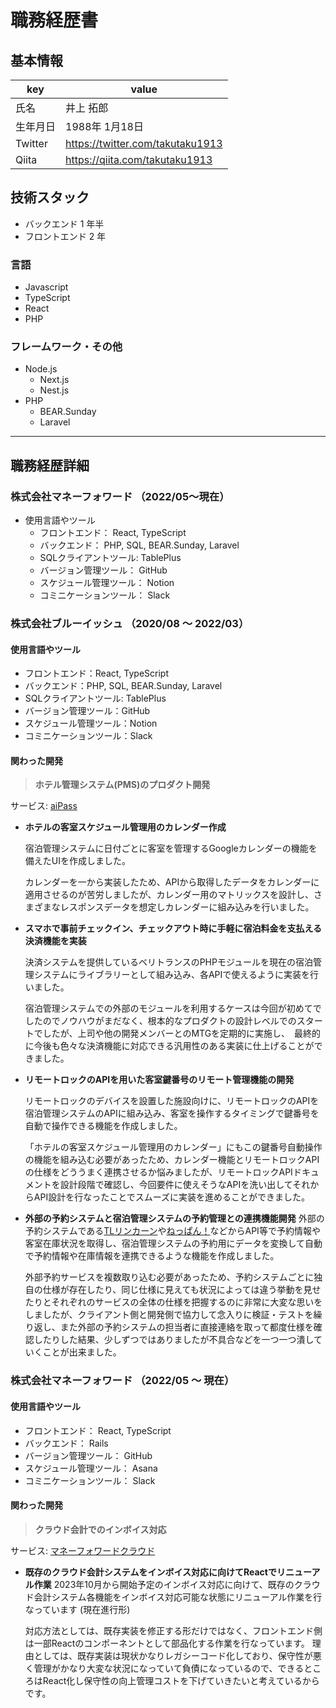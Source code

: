 # 職務経歴書

## 基本情報

|key|value|
|---|---|
|氏名|井上 拓郎|
|生年月日|1988年 1月18日|
|Twitter|https://twitter.com/takutaku1913|
|Qiita|https://qiita.com/takutaku1913|

## 技術スタック
- バックエンド 1 年半
- フロントエンド 2 年

### 言語
- Javascript
- TypeScript
- React
- PHP

### フレームワーク・その他
- Node.js
  - Next.js
  - Nest.js
- PHP
  - BEAR.Sunday  
  - Laravel  
---

## 職務経歴詳細
### 株式会社マネーフォワード （2022/05〜現在）
- 使用言語やツール
  - フロントエンド： React, TypeScript
  - バックエンド： PHP, SQL, BEAR.Sunday, Laravel
  - SQLクライアントツール: TablePlus
  - バージョン管理ツール： GitHub
  - スケジュール管理ツール： Notion
  - コミニケーションツール： Slack
    

### 株式会社ブルーイッシュ （2020/08 〜 2022/03）
#### 使用言語やツール

  - フロントエンド：React, TypeScript
  - バックエンド：PHP, SQL, BEAR.Sunday, Laravel
  - SQLクライアントツール: TablePlus
  - バージョン管理ツール：GitHub
  - スケジュール管理ツール：Notion
  - コミニケーションツール：Slack
#### 関わった開発

  > **ホテル管理システム(PMS)のプロダクト開発**
  
  サービス: [aiPass](https://aipass.jp/)

  - **ホテルの客室スケジュール管理用のカレンダー作成**
  
    宿泊管理システムに日付ごとに客室を管理するGoogleカレンダーの機能を備えたUIを作成しました。  
    
    カレンダーを一から実装したため、APIから取得したデータをカレンダーに適用させるのが苦労しましたが、カレンダー用のマトリックスを設計し、さまざまなレスポンスデータを想定しカレンダーに組み込みを行いました。
  
  - **スマホで事前チェックイン、チェックアウト時に手軽に宿泊料金を支払える決済機能を実装**
  
    決済システムを提供しているベリトランスのPHPモジュールを現在の宿泊管理システムにライブラリーとして組み込み、各APIで使えるように実装を行いました。  
    
    宿泊管理システムでの外部のモジュールを利用するケースは今回が初めてでしたのでノウハウがまだなく、根本的なプロダクトの設計レベルでのスタートでしたが、上司や他の開発メンバーとのMTGを定期的に実施し、　最終的に今後も色々な決済機能に対応できる汎用性のある実装に仕上げることができました。  
  
  - **リモートロックのAPIを用いた客室鍵番号のリモート管理機能の開発**
  
    リモートロックのデバイスを設置した施設向けに、リモートロックのAPIを宿泊管理システムのAPIに組み込み、客室を操作するタイミングで鍵番号を自動で操作できる機能を作成しました。  
    
    「ホテルの客室スケジュール管理用のカレンダー」にもこの鍵番号自動操作の機能を組み込む必要があったため、カレンダー機能とリモートロックAPIの仕様をどううまく連携させるか悩みましたが、リモートロックAPIドキュメントを設計段階で確認し、今回要件に使えそうなAPIを洗い出してそれからAPI設計を行なったことでスムーズに実装を進めることができました。
   
  - **外部の予約システムと宿泊管理システムの予約管理との連携機能開発**
    外部の予約システムである[TLリンカーン](https://www.seanuts.co.jp/product/lincoln/)や[ねっぱん！](https://www.neppan.com/)などからAPI等で予約情報や客室在庫状況を取得し、宿泊管理システムの予約用にデータを変換して自動で予約情報や在庫情報を連携できるような機能を作成しました。
    
    外部予約サービスを複数取り込む必要があったため、予約システムごとに独自の仕様が存在したり、同じ仕様に見えても状況によっては違う挙動を見せたりとそれぞれのサービスの全体の仕様を把握するのに非常に大変な思いをしましたが、クライアント側と開発側で協力して念入りに検証・テストを繰り返し、また外部の予約システムの担当者に直接連絡を取って都度仕様を確認したりした結果、少しずつではありましたが不具合などを一つ一つ潰していくことが出来ました。

### 株式会社マネーフォワード （2022/05 〜 現在）
#### 使用言語やツール

  - フロントエンド： React, TypeScript
  - バックエンド： Rails
  - バージョン管理ツール： GitHub
  - スケジュール管理ツール： Asana
  - コミニケーションツール： Slack

#### 関わった開発
  
  > **クラウド会計でのインボイス対応**

  サービス: [マネーフォワードクラウド](https://biz.moneyforward.com/)
  
  - **既存のクラウド会計システムをインボイス対応に向けてReactでリニューアル作業**
    2023年10月から開始予定のインボイス対応に向けて、既存のクラウド会計システム各機能をインボイス対応可能な状態にリニューアル作業を行なっています (現在進行形)
    
    対応方法としては、既存実装を修正する形だけではなく、フロントエンド側は一部Reactのコンポーネントとして部品化する作業を行なっています。
    理由としては、既存実装は現状かなりレガシーコード化しており、保守性が悪く管理がかなり大変な状況になっていて負債になっているので、できるところはReact化し保守性の向上管理コストを下げていきたいと考えているからです。
    
    
    
